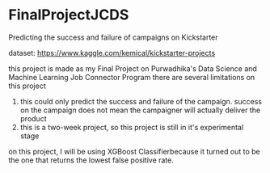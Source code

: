 # FinalProjectJCDS
Predicting the success and failure of campaigns on Kickstarter

dataset:  https://www.kaggle.com/kemical/kickstarter-projects


this project is made as my Final Project on Purwadhika's Data Science and Machine Learning Job Connector Program
there are several limitations on this project
1. this could only predict the success and failure of the campaign. success on the campaign does not mean the campaigner will actually deliver the product
2. this is a two-week project, so this project is still in it's experimental stage



on this project, I will be using XGBoost Classifierbecause it turned out to be the one that returns the lowest false positive rate.
